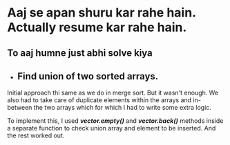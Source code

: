 # Aaj se apan shuru kar rahe hain. Actually resume kar rahe hain. 

## To aaj humne just abhi solve kiya  
* ## Find union of two sorted arrays. 
 Initial approach thi same as we do in merge sort. But it wasn't enough.
 We also had to take care of duplicate elements within the arrays and in-between the two arrays which for which I had to write some extra logic.

 To implement this, I used ***vector.empty()*** and ***vector.back()*** methods inside a separate function to check union array and element to be inserted. And the rest worked out.